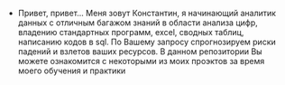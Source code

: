 - Привет, привет... Меня зовут Константин, я начинающий аналитик данных с отличным багажом знаний в области анализа цифр, владению стандартных программ, excel, сводных таблиц, написанию кодов в sql. По Вашему запросу спрогнозируем риски падений и взлетов ваших ресурсов. В данном репозитории Вы можете ознакомится с некоторыми из моих проэктов за время моего обучения и практики
